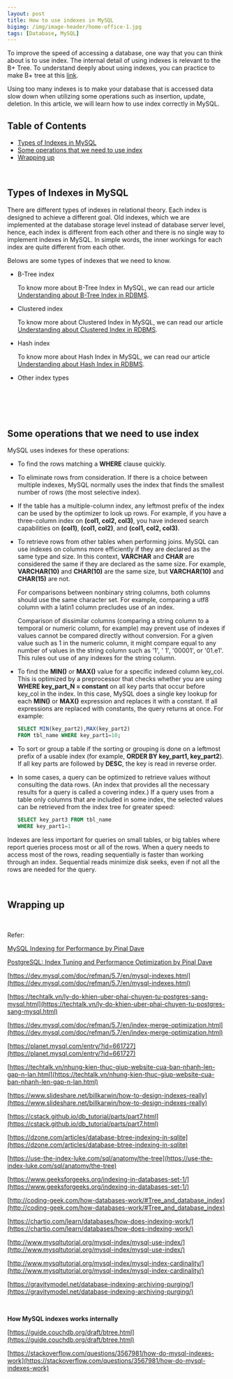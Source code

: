 ```yaml
---
layout: post
title: How to use indexes in MySQL
bigimg: /img/image-header/home-office-1.jpg
tags: [Database, MySQL]
---
```


To improve the speed of accessing a database, one way that you can think about is to use index. The internal detail of using indexes is relevant to the B+ Tree. To understand deeply about using indexes, you can practice to make B+ tree at this [link](https://ducmanhphan.github.io/2019-01-22-B+-tree).

Using too many indexes is to make your database that is accessed data slow down when utilizing some operations such as insertion, update, deletion. In this article, we will learn how to use index correctly in MySQL.


## Table of Contents
- [Types of Indexes in MySQL](#types-of-indexes-in-mysql)
- [Some operations that we need to use index](#some-operations-that-we-need-to-use-index)
- [Wrapping up](#wrapping-up)

<br>

## Types of Indexes in MySQL

There are different types of indexes in relational theory. Each index is designed to achieve a different goal. Old indexes, which we are implemented at the database storage level instead of database server level, hence, each index is different from each other and there is no single way to implement indexes in MySQL. In simple words, the inner workings for each index are quite different from each other.

Belows are some types of indexes that we need to know.
- B-Tree index

    To know more about B-Tree Index in MySQL, we can read our article [Understanding about B-Tree Index in RDBMS](http://ducmanhphan.github.io/2020-10-15-Understanding-about-B-Tree-index-in-RDBMS).

- Clustered index

    To know more about Clustered Index in MySQL, we can read our article [Understanding about Clustered Index in RDBMS](http://ducmanhphan.github.io/2020-04-12-Understanding-about-clustered-index-in-RDBMS).

- Hash index

    To know more about Hash Index in MySQL, we can read our article [Understanding about Hash Index in RDBMS](http://ducmanhphan.github.io/2020-10-20-Understanding-about-Hash-index-in-RDBMS).

- Other index types

<br>

## 






<br>

## Some operations that we need to use index

MySQL uses indexes for these operations:
- To find the rows matching a **WHERE** clause quickly.

- To eliminate rows from consideration. If there is a choice between multiple indexes, MySQL normally uses the index that finds the smallest number of rows (the most selective index).

- If the table has a multiple-column index, any leftmost prefix of the index can be used by the optimizer to look up rows. For example, if you have a three-column index on **(col1, col2, col3)**, you have indexed search capabilities on **(col1)**, **(col1, col2)**, and **(col1, col2, col3)**.

- To retrieve rows from other tables when performing joins. MySQL can use indexes on columns more efficiently if they are declared as the same type and size. In this context, **VARCHAR** and **CHAR** are considered the same if they are declared as the same size. For example, **VARCHAR(10)** and **CHAR(10)** are the same size, but **VARCHAR(10)** and **CHAR(15)** are not.

    For comparisons between nonbinary string columns, both columns should use the same character set. For example, comparing a utf8 column with a latin1 column precludes use of an index.

    Comparison of dissimilar columns (comparing a string column to a temporal or numeric column, for example) may prevent use of indexes if values cannot be compared directly without conversion. For a given value such as 1 in the numeric column, it might compare equal to any number of values in the string column such as '1', ' 1', '00001', or '01.e1'. This rules out use of any indexes for the string column.

- To find the **MIN()** or **MAX()** value for a specific indexed column key_col. This is optimized by a preprocessor that checks whether you are using **WHERE key_part_N = constant** on all key parts that occur before key_col in the index. In this case, MySQL does a single key lookup for each **MIN()** or **MAX()** expression and replaces it with a constant. If all expressions are replaced with constants, the query returns at once. For example:

    ```sql
    SELECT MIN(key_part2),MAX(key_part2)
    FROM tbl_name WHERE key_part1=10;
    ```

- To sort or group a table if the sorting or grouping is done on a leftmost prefix of a usable index (for example, **ORDER BY key_part1, key_part2**). If all key parts are followed by **DESC**, the key is read in reverse order.

- In some cases, a query can be optimized to retrieve values without consulting the data rows. (An index that provides all the necessary results for a query is called a covering index.) If a query uses from a table only columns that are included in some index, the selected values can be retrieved from the index tree for greater speed:

    ```sql
    SELECT key_part3 FROM tbl_name
    WHERE key_part1=1
    ```

Indexes are less important for queries on small tables, or big tables where report queries process most or all of the rows. When a query needs to access most of the rows, reading sequentially is faster than working through an index. Sequential reads minimize disk seeks, even if not all the rows are needed for the query. 



<br>

## Wrapping up





<br>

Refer:

[MySQL Indexing for Performance by Pinal Dave](https://app.pluralsight.com/library/courses/mysql-indexing-performance/table-of-contents)

[PostgreSQL: Index Tuning and Performance Optimization by Pinal Dave](https://app.pluralsight.com/library/courses/postgresql-index-tuning-performance-optimization/table-of-contents)

[https://dev.mysql.com/doc/refman/5.7/en/mysql-indexes.html](https://dev.mysql.com/doc/refman/5.7/en/mysql-indexes.html)

[https://techtalk.vn/ly-do-khien-uber-phai-chuyen-tu-postgres-sang-mysql.html](https://techtalk.vn/ly-do-khien-uber-phai-chuyen-tu-postgres-sang-mysql.html)

[https://dev.mysql.com/doc/refman/5.7/en/index-merge-optimization.html](https://dev.mysql.com/doc/refman/5.7/en/index-merge-optimization.html)

[https://planet.mysql.com/entry/?id=661727](https://planet.mysql.com/entry/?id=661727)

[https://techtalk.vn/nhung-kien-thuc-giup-website-cua-ban-nhanh-len-gap-n-lan.html](https://techtalk.vn/nhung-kien-thuc-giup-website-cua-ban-nhanh-len-gap-n-lan.html)

[https://www.slideshare.net/billkarwin/how-to-design-indexes-really](https://www.slideshare.net/billkarwin/how-to-design-indexes-really)

[https://cstack.github.io/db_tutorial/parts/part7.html](https://cstack.github.io/db_tutorial/parts/part7.html)

[https://dzone.com/articles/database-btree-indexing-in-sqlite](https://dzone.com/articles/database-btree-indexing-in-sqlite)

[https://use-the-index-luke.com/sql/anatomy/the-tree](https://use-the-index-luke.com/sql/anatomy/the-tree)

[https://www.geeksforgeeks.org/indexing-in-databases-set-1/](https://www.geeksforgeeks.org/indexing-in-databases-set-1/)

[http://coding-geek.com/how-databases-work/#Tree_and_database_index](http://coding-geek.com/how-databases-work/#Tree_and_database_index)

[https://chartio.com/learn/databases/how-does-indexing-work/](https://chartio.com/learn/databases/how-does-indexing-work/)

[http://www.mysqltutorial.org/mysql-index/mysql-use-index/](http://www.mysqltutorial.org/mysql-index/mysql-use-index/)

[http://www.mysqltutorial.org/mysql-index/mysql-index-cardinality/](http://www.mysqltutorial.org/mysql-index/mysql-index-cardinality/)

[https://gravitymodel.net/database-indexing-archiving-purging/](https://gravitymodel.net/database-indexing-archiving-purging/)

<br>

**How MySQL indexes works internally**

[https://guide.couchdb.org/draft/btree.html](https://guide.couchdb.org/draft/btree.html)

[https://stackoverflow.com/questions/3567981/how-do-mysql-indexes-work](https://stackoverflow.com/questions/3567981/how-do-mysql-indexes-work)